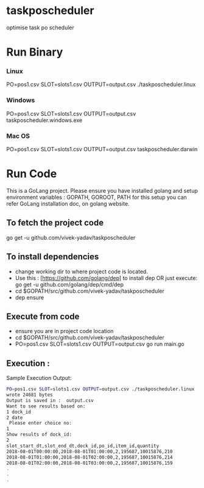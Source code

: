 # taskposcheduler
optimise task po scheduler

# Run Binary
### Linux
PO=pos1.csv SLOT=slots1.csv OUTPUT=output.csv ./taskposcheduler.linux

### Windows
PO=pos1.csv SLOT=slots1.csv OUTPUT=output.csv taskposcheduler.windows.exe

### Mac OS
PO=pos1.csv SLOT=slots1.csv OUTPUT=output.csv taskposcheduler.darwin

# Run Code

This is a GoLang project.
Please ensure you have installed golang
and setup environment variables : GOPATH, GOROOT, PATH
for this setup you can refer GoLang installation doc, on golang website.

## To fetch the project code 
go get -u github.com/vivek-yadav/taskposcheduler

## To install dependencies 
- change working dir to where project code is located.
- Use this : [https://github.com/golang/dep] to install dep
OR 
just execute:
go get -u github.com/golang/dep/cmd/dep
- cd $GOPATH/src/github.com/vivek-yadav/taskposcheduler
- dep ensure

## Execute from code
- ensure you are in project code location
- cd $GOPATH/src/github.com/vivek-yadav/taskposcheduler 
- PO=pos1.csv SLOT=slots1.csv OUTPUT=output.csv go run main.go


## Execution :
Sample Execution Output:
```bash
PO=pos1.csv SLOT=slots1.csv OUTPUT=output.csv ./taskposcheduler.linux
wrote 24681 bytes
Output is saved in :  output.csv
Want to see results based on:
1 dock_id
2 date
 Please enter choice no:
1
Show results of dock_id:
2
slot_start_dt,slot_end_dt,dock_id,po_id,item_id,quantity
2018-08-01T00:00:00,2018-08-01T01:00:00,2,195687,10015876,210
2018-08-01T01:00:00,2018-08-01T02:00:00,2,195687,10015876,214
2018-08-01T02:00:00,2018-08-01T03:00:00,2,195687,10015876,159
.
.
.
```
